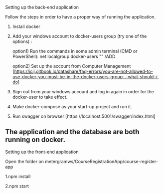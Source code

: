   Setting up the back-end application



Follow the steps in order to have a proper way of running the application.

1. Install docker
2. Add your windows account to docker-users group (try one of the options) :  
  
    option1) Run the commands in some admin terminal (CMD or PowerShell): net localgroup docker-users "<my-system-name>" /ADD 
  
    option2) Set up the account from Computer Management [https://icij.gitbook.io/datashare/faq-errors/you-are-not-allowed-to-use-docker-you-must-be-in-the-docker-users-group-.-what-should-i-do]

3. Sign out from your windows account and log in again in order for the docker-user to take effect.
4. Make docker-compose as your start-up project and run it.
5. Run swagger on browser [https://localhost:5001/swagger/index.html]

The application and the database are both running on docker.
----

Setting up the front-end application

Open the folder on metergramws/CourseRegistrationApp/course-register-app

1.npm install

2.npm start
